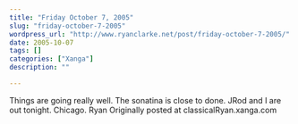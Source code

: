 ```yaml
---
title: "Friday October 7, 2005"
slug: "friday-october-7-2005"
wordpress_url: "http://www.ryanclarke.net/post/friday-october-7-2005/"
date: 2005-10-07
tags: []
categories: ["Xanga"]
description: ""

---
```


Things are going really well. The sonatina is close to done.
 JRod and I are out tonight. Chicago.
 Ryan
Originally posted at classicalRyan.xanga.com
